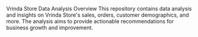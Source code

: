 Vrinda Store Data Analysis
Overview
This repository contains data analysis and insights on Vrinda Store's sales, orders, customer demographics, and more. The analysis aims to provide actionable recommendations for business growth and improvement.
